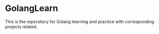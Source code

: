 # GolangLearn
This is the reporsitory for Golang learning and practice with corresponding projects related. 
